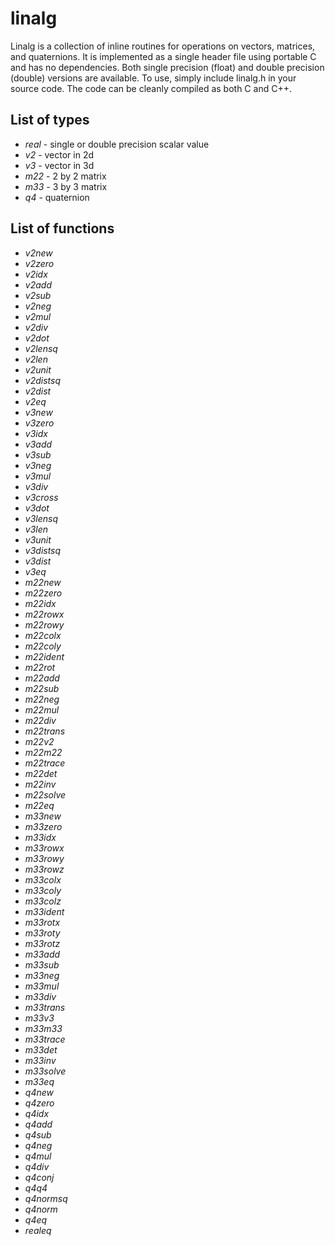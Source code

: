 linalg
======

Linalg is a collection of inline routines for operations on vectors,
matrices, and quaternions. It is implemented as a single header file using
portable C and has no dependencies. Both single precision (float) and double
precision (double) versions are available. To use, simply include linalg.h in
your source code. The code can be cleanly compiled as both C and C++.

List of types
-------------

- _real_ - single or double precision scalar value
- _v2_ - vector in 2d
- _v3_ - vector in 3d
- _m22_ - 2 by 2 matrix
- _m33_ - 3 by 3 matrix
- _q4_ - quaternion

List of functions
-----------------

- _v2new_
- _v2zero_
- _v2idx_
- _v2add_
- _v2sub_
- _v2neg_
- _v2mul_
- _v2div_
- _v2dot_
- _v2lensq_
- _v2len_
- _v2unit_
- _v2distsq_
- _v2dist_
- _v2eq_
- _v3new_
- _v3zero_
- _v3idx_
- _v3add_
- _v3sub_
- _v3neg_
- _v3mul_
- _v3div_
- _v3cross_
- _v3dot_
- _v3lensq_
- _v3len_
- _v3unit_
- _v3distsq_
- _v3dist_
- _v3eq_
- _m22new_
- _m22zero_
- _m22idx_
- _m22rowx_
- _m22rowy_
- _m22colx_
- _m22coly_
- _m22ident_
- _m22rot_
- _m22add_
- _m22sub_
- _m22neg_
- _m22mul_
- _m22div_
- _m22trans_
- _m22v2_
- _m22m22_
- _m22trace_
- _m22det_
- _m22inv_
- _m22solve_
- _m22eq_
- _m33new_
- _m33zero_
- _m33idx_
- _m33rowx_
- _m33rowy_
- _m33rowz_
- _m33colx_
- _m33coly_
- _m33colz_
- _m33ident_
- _m33rotx_
- _m33roty_
- _m33rotz_
- _m33add_
- _m33sub_
- _m33neg_
- _m33mul_
- _m33div_
- _m33trans_
- _m33v3_
- _m33m33_
- _m33trace_
- _m33det_
- _m33inv_
- _m33solve_
- _m33eq_
- _q4new_
- _q4zero_
- _q4idx_
- _q4add_
- _q4sub_
- _q4neg_
- _q4mul_
- _q4div_
- _q4conj_
- _q4q4_
- _q4normsq_
- _q4norm_
- _q4eq_
- _realeq_
